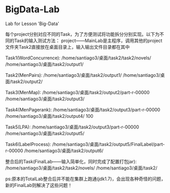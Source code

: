 # BigData-Lab
Lab for Lesson 'Big-Data'

每个project分别对应不同的Task，为了方便测试将功能拆分分别实现。以下为不同的Task的输入测试方法：
project——MainLab是主程序，调用其他的project
文件夹Task2直接放在桌面目录上，输入输出文件目录都在其中

Task1(WordConcurrence):
/home/santiago3/桌面/task2/task2/novels/
/home/santiago3/桌面/task2/output1/

Task2(MenPairs):
/home/santiago3/桌面/task2/output1/
/home/santiago3/桌面/task2/output2/

Task3(MenMap):
/home/santiago3/桌面/task2/output2/part-r-00000
/home/santiago3/桌面/task2/output3/

Task4(MenPagerank):
/home/santiago3/桌面/task2/output3/part-r-00000
/home/santiago3/桌面/task2/output4/
100

Task5(LPA):
/home/santiago3/桌面/task2/output3/part-r-00000
/home/santiago3/桌面/task2/output5/

Task6(LabelProcess):
/home/santiago3/桌面/task2/output5/FinalLabel/part-r-00000
/home/santiago3/桌面/task2/output6/

整合后的Task(FinalLab——输入简单化，同时完成了配置打包jar):
/home/santiago3/桌面/task2/task2/novels/
/home/santiago3/桌面/task2/

ps:原本的TotalLab整合后并不能在集群上跑通(jdk1.7)，会出现各种奇怪的问题，新的FinalLab则解决了这些问题！
